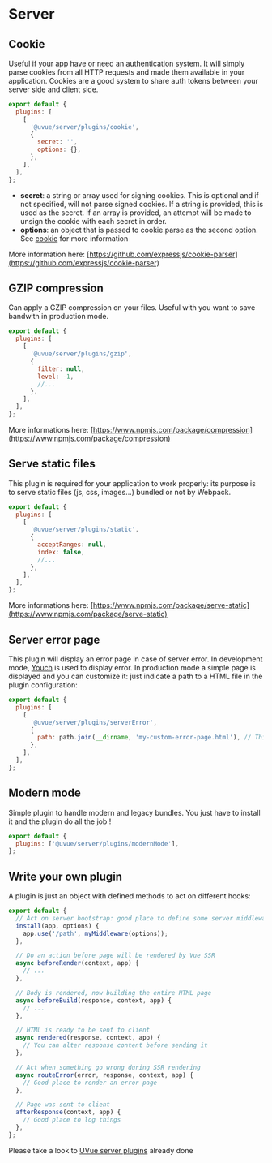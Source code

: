 # Server

## Cookie

Useful if your app have or need an authentication system. It will simply parse cookies
from all HTTP requests and made them available in your application. Cookies are a good
system to share auth tokens between your server side and client side.

```js
export default {
  plugins: [
    [
      '@uvue/server/plugins/cookie',
      {
        secret: '',
        options: {},
      },
    ],
  ],
};
```

- **secret**: a string or array used for signing cookies. This is optional and if not
  specified, will not parse signed cookies. If a string is provided, this is used as the
  secret. If an array is provided, an attempt will be made to unsign the cookie with
  each secret in order.
- **options**: an object that is passed to cookie.parse as the second option.
  See [cookie](https://www.npmjs.com/package/cookie) for more information

More information here: [https://github.com/expressjs/cookie-parser](https://github.com/expressjs/cookie-parser)

## GZIP compression

Can apply a GZIP compression on your files. Useful with you want to save bandwith
in production mode.

```js
export default {
  plugins: [
    [
      '@uvue/server/plugins/gzip',
      {
        filter: null,
        level: -1,
        //...
      },
    ],
  ],
};
```

More informations here: [https://www.npmjs.com/package/compression](https://www.npmjs.com/package/compression)

## Serve static files

This plugin is required for your application to work properly: its purpose is to
serve static files (js, css, images...) bundled or not by Webpack.

```js
export default {
  plugins: [
    [
      '@uvue/server/plugins/static',
      {
        acceptRanges: null,
        index: false,
        //...
      },
    ],
  ],
};
```

More informations here: [https://www.npmjs.com/package/serve-static](https://www.npmjs.com/package/serve-static)

## Server error page

This plugin will display an error page in case of server error. In development mode, [Youch]() is used
to display error. In production mode a simple page is displayed and you can customize it: just indicate a 
path to a HTML file in the plugin configuration:

```js
export default {
  plugins: [
    [
      '@uvue/server/plugins/serverError',
      {
        path: path.join(__dirname, 'my-custom-error-page.html'), // This path need to be absolute
      },
    ],
  ],
};
```

## Modern mode

Simple plugin to handle modern and legacy bundles. You just have to install it and the plugin
do all the job !

```js
export default {
  plugins: ['@uvue/server/plugins/modernMode'],
};
```

## Write your own plugin

A plugin is just an object with defined methods to act on different hooks:

```js
export default {
  // Act on server bootstrap: good place to define some server middlewares
  install(app, options) {
    app.use('/path', myMiddleware(options));
  },

  // Do an action before page will be rendered by Vue SSR
  async beforeRender(context, app) {
    // ...
  },

  // Body is rendered, now building the entire HTML page
  async beforeBuild(response, context, app) {
    // ...
  },

  // HTML is ready to be sent to client
  async rendered(response, context, app) {
    // You can alter response content before sending it
  },

  // Act when something go wrong during SSR rendering
  async routeError(error, response, context, app) {
    // Good place to render an error page
  },

  // Page was sent to client
  afterResponse(context, app) {
    // Good place to log things
  },
};
```

Please take a look to [UVue server plugins](https://github.com/universal-vue/uvue/tree/master/packages/%40uvue/server/plugins) already done

